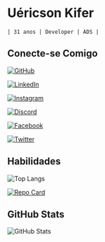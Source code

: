 # Uéricson Kifer
    | 31 anos | Developer | ADS |    


## Conecte-se Comigo
[![GitHub](https://img.shields.io/badge/GitHub-000?style=for-the-badge&logo=github)](https://github.com/uericsonkiffer8)

[![LinkedIn](https://img.shields.io/badge/LinkedIn-000?style=for-the-badge&logo=linkedin&logoColor=0E76A8)](https://www.linkedin.com/in/uericsonkiffer8/)

[![Instagram](https://img.shields.io/badge/Instagram-000?style=for-the-badge&logo=instagram)](https://www.instagram.com/uericson_/)

[![Discord](https://img.shields.io/badge/Discord-000?style=for-the-badge&logo=discord)](https://www.discord.com/in/uericsonkiffer8/)

[![Facebook](https://img.shields.io/badge/Facebook-000?style=for-the-badge&logo=facebook)](https://www.facebook.com/profile.php?id=100086399648236)

[![Twitter](https://img.shields.io/badge/Twitter-000?style=for-the-badge&logo=twitter)](https://twitter.com/uericsonK)





## Habilidades

![Top Langs](https://github-readme-stats-git-masterrstaa-rickstaa.vercel.app/api/top-langs/?username=uericsonkiffer8&layout=compact&bg_color=000&border_color=30A3DC&title_color=E94D5F&text_color=FFF)

[![Repo Card](https://github-readme-stats.vercel.app/api/pin/?username=uericsonkiffer8&repo=HTML5-CSS3&bg_color=000&border_color=30A3DC&show_icons=true&icon_color=30A3DC&title_color=E94D5F&text_color=FFF)](https://github.com/uericsonkiffer8/HTML5-CSS3)


## GitHub Stats
![GitHub Stats](https://github-readme-stats.vercel.app/api?username=uericsonkiffer8&theme=transparent&bg_color=000&border_color=30A3DC&show_icons=true&icon_color=30A3DC&title_color=E94D5F&text_color=FFF)

